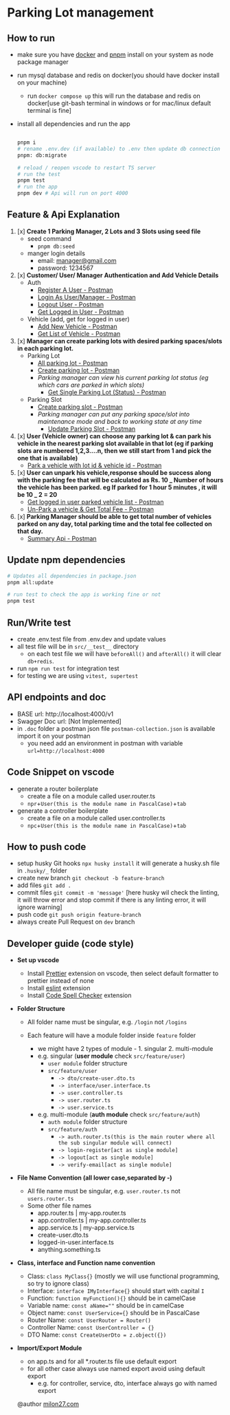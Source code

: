# Parking Lot management

## How to run

-   make sure you have [docker](https://www.docker.com/products/docker-desktop/) and [pnpm](https://pnpm.io/) install on your system as node package manager
-   run mysql database and redis on docker(you should have docker install on your machine)

    -   run `docker compose up` this will run the database and redis on docker[use git-bash terminal in windows or for mac/linux default terminal is fine]

-   install all dependencies and run the app

    ```bash

    pnpm i
    # rename .env.dev (if available) to .env then update db connection string (DATABASE_URL) and other env variable if needed
    pnpm: db:migrate

    # reload / reopen vscode to restart TS server
    # run the test
    pnpm test
    # run the app
    pnpm dev # Api will run on port 4000
    ```

## Feature & Api Explanation

1. [x] **Create 1 Parking Manager, 2 Lots and 3 Slots using seed file**
    - seed command
        - `pnpm db:seed`
    - manger login details
        - email: manager@gmail.com
        - password: 1234567
2. [x] **Customer/ User/ Manager Authentication and Add Vehicle Details**
    - Auth
        - [Register A User - Postman](https://www.postman.com/m27lab/workspace/classroom/request/12238877-f6f0f8ec-36a2-42b0-9430-4362f2c8d8d1)
        - [Login As User/Manager - Postman](https://www.postman.com/m27lab/workspace/classroom/request/12238877-3bf07f29-1e06-4f78-97a8-b56b2c6a1f73)
        - [Logout User - Postman](https://www.postman.com/m27lab/workspace/classroom/request/12238877-5a7f013c-f0a0-4ca8-ad11-bff8edb5a4ed)
        - [Get Logged in User - Postman](https://www.postman.com/m27lab/workspace/classroom/request/12238877-5d2663b6-b140-4a1d-815a-7fcdadddd01b)
    - Vehicle (add, get for logged in user)
        - [Add New Vehicle - Postman](https://www.postman.com/m27lab/workspace/classroom/request/12238877-7d51758d-5654-457a-9ec9-4aa23e0429da)
        - [Get List of Vehicle - Postman](https://www.postman.com/m27lab/workspace/classroom/request/12238877-983b6cd5-d1c9-4dab-8e07-277e6de02cd4)
3. [x] **Manager can create parking lots with desired parking spaces/slots in each parking lot.**
    - Parking Lot
        - [All parking lot - Postman](https://www.postman.com/m27lab/workspace/classroom/request/12238877-3e6d4947-3aed-499e-8ea5-4c9c7171d464)
        - [Create parking lot - Postman](https://www.postman.com/m27lab/workspace/classroom/request/12238877-38de8d5f-8de4-453f-b71c-502894785299)
        - _Parking manager can view his current parking lot status (eg which cars are parked in which slots)_
            - [Get Single Parking Lot (Status) - Postman](https://www.postman.com/m27lab/workspace/classroom/request/12238877-b4bb4bc6-3c60-42da-a5b3-700f3f7bdb90)
    - Parking Slot
        - [Create parking slot - Postman](https://www.postman.com/m27lab/workspace/classroom/request/12238877-5c8bee50-935c-46cf-aab8-896b3e0fc1bb)
        - _Parking manager can put any parking space/slot into maintenance mode and back to working state at any time_
            - [Update Parking Slot - Postman](https://www.postman.com/m27lab/workspace/classroom/request/12238877-ab330aab-372c-4c68-bd08-99416f68f163)
4. [x] **User (Vehicle owner) can choose any parking lot & can park his vehicle in the nearest parking slot available in that lot (eg if parking slots are numbered 1,2,3....n, then we still start from 1 and pick the one that is available)**
    - [Park a vehicle with lot id & vehicle id - Postman](https://www.postman.com/m27lab/workspace/classroom/request/12238877-646a49d6-74a4-4d27-9325-875c4ab9a612)
5. [x] **User can unpark his vehicle,response should be success along with the parking fee that will be calculated as Rs. 10 _ Number of hours the vehicle has been parked. eg If parked for 1 hour 5 minutes , it will be 10 _ 2 = 20**
    - [Get logged in user parked vehicle list - Postman](https://www.postman.com/m27lab/workspace/classroom/request/12238877-60a75acb-e3b7-4bfb-ae04-745bc3eea4b3)
    - [Un-Park a vehicle & Get Total Fee - Postman](https://www.postman.com/m27lab/workspace/classroom/request/12238877-307a41ab-0735-4fca-ade2-07c4af0b49bf)
6. [x] **Parking Manager should be able to get total number of vehicles parked on any day, total parking time and the total fee collected on that day.**
    - [Summary Api - Postman](https://www.postman.com/m27lab/workspace/classroom/request/12238877-1756f2c8-4334-41f3-8a87-f564ab11e364)

## Update npm dependencies

```bash
# Updates all dependencies in package.json
pnpm all:update

# run test to check the app is working fine or not
pnpm test
```

## Run/Write test

-   create .env.test file from .env.dev and update values
-   all test file will be in `src/__test__` directory
    -   on each test file we will have `beforeAll()` and `afterAll()` it will clear `db+redis`.
-   run `npm run test` for integration test
-   for testing we are using `vitest, supertest`

## API endpoints and doc

-   BASE url: http://localhost:4000/v1
-   Swagger Doc url: [Not Implemented]
-   in `.doc` folder a postman json file `postman-collection.json` is available import it on your postman
    -   you need add an environment in postman with variable `url=http://localhost:4000`

## Code Snippet on vscode

-   generate a router boilerplate
    -   create a file on a module called user.router.ts
    -   `npr`+`User(this is the module name in PascalCase)`+`tab`
-   generate a controller boilerplate
    -   create a file on a module called user.controller.ts
    -   `npc`+`User(this is the module name in PascalCase)`+`tab`

## How to push code

-   setup husky Git hooks `npx husky install` it will generate a husky.sh file in `.husky/_` folder
-   create new branch `git checkout -b feature-branch`
-   add files `git add .`
-   commit files `git commit -m 'message'` [here husky wil check the linting, it will throw error and stop commit if there is any linting error, it will ignore warning]
-   push code `git push origin feature-branch`
-   always create Pull Request on `dev` branch

## Developer guide (code style)

-   **Set up vscode**
    -   Install [Prettier](https://marketplace.visualstudio.com/items?itemName=esbenp.prettier-vscode) extension on vscode, then select default formatter to prettier instead of none
    -   Install [eslint](https://marketplace.visualstudio.com/items?itemName=dbaeumer.vscode-eslint) extension
    -   Install [Code Spell Checker](https://marketplace.visualstudio.com/items?itemName=streetsidesoftware.code-spell-checker) extension
-   **Folder Structure**

    -   All folder name must be singular, e.g. `/login` not `/logins`
    -   Each feature will have a module folder inside `feature` folder

        -   we might have 2 types of module - 1. singular 2. multi-module
        -   e.g. singular (**user module** check `src/feature/user`)
            -   `user module` folder structure
            -   `src/feature/user`
                -   `-> dto/create-user.dto.ts`
                -   `-> interface/user.interface.ts`
                -   `-> user.controller.ts`
                -   `-> user.router.ts`
                -   `-> user.service.ts`
        -   e.g. multi-module (**auth module** check `src/feature/auth`)
            -   `auth module` folder structure
            -   `src/feature/auth`
                -   `-> auth.router.ts(this is the main router where all the sub singular module will connect)`
                -   `-> login-register[act as single module]`
                -   `-> logout[act as single module]`
                -   `-> verify-email[act as single module]`

-   **File Name Convention (all lower case,separated by -)**
    -   All file name must be singular, e.g. `user.router.ts` not `users.router.ts`
    -   Some other file names
        -   app.router.ts | my-app.router.ts
        -   app.controller.ts | my-app.controller.ts
        -   app.service.ts | my-app.service.ts
        -   create-user.dto.ts
        -   logged-in-user.interface.ts
        -   anything.something.ts
-   **Class, interface and Function name convention**
    -   Class: `class MyClass{}` (mostly we will use functional programming, so try to ignore class)
    -   Interface: `interface IMyInterface{}` should start with capital `I`
    -   Function: `function myFunction(){}` should be in camelCase
    -   Variable name: `const aName=""` should be in camelCase
    -   Object name: `const UserService={}` should be in PascalCase
    -   Router Name: `const UserRouter = Router()`
    -   Controller Name: `const UserController = {}`
    -   DTO Name: `const CreateUserDto = z.object({})`
-   **Import/Export Module**

    -   on app.ts and for all \*.router.ts file use default export
    -   for all other case always use named export avoid using default export
        -   e.g. for controller, service, dto, interface always go with named export

    @author
    [milon27.com](https://milon27.com)
